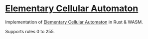 # [Elementary Cellular Automaton](https://leodog896.github.io/elementary-cellular-automaton/)

Implementation of [Elementary Cellular Automaton](https://en.wikipedia.org/wiki/Elementary_cellular_automaton) in Rust & WASM.

Supports rules 0 to 255.
